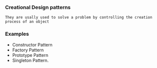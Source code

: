 ### Creational Design patterns
```
They are usally used to solve a problem by controlling the creation process of an object 
```
### Examples 
 - Constructor Pattern
 - Factory Pattern
 - Prototype Pattern
 - Singleton Pattern.
